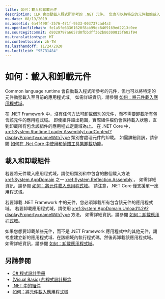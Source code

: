 ```yaml
---
title: 如何：載入和卸載元件
description: CLR 會自動載入程式所參考的 .NET 元件。 您也可以將特定的元件動態載入至目前的應用程式域。
ms.date: 08/19/2019
ms.assetid: 6a4f490f-3576-471f-9533-003737cad4a3
ms.openlocfilehash: fe1a5fe63361620f8ab99ec8469169ed2213c0ee
ms.sourcegitcommit: d8020797a6657d0fbbdff362b80300815f682f94
ms.translationtype: MT
ms.contentlocale: zh-TW
ms.lasthandoff: 11/24/2020
ms.locfileid: "95731484"
---
```

# <a name="how-to-load-and-unload-assemblies"></a>如何：載入和卸載元件

Common language runtime 會自動載入程式所參考的元件，但也可以將特定的元件動態載入至目前的應用程式域。 如需詳細資訊，請參閱 [如何：將元件載入應用程式域](../../framework/app-domains/how-to-load-assemblies-into-an-application-domain.md)。

在 .NET Framework 中，沒有任何方法可卸載個別的元件，而不需要卸載所有包含該元件的應用程式域。 即使組件超出範圍，實際組件檔仍會保持載入狀態，直到卸載所有包含該組件的應用程式定義域為止。 在 .NET Core 中， <xref:System.Runtime.Loader.AssemblyLoadContext?displayProperty=nameWithType> 類別會處理元件的卸載。 如需詳細資訊，請參閱 [如何在 .Net Core 中使用和偵錯工具集卸載功能](unloadability.md)。

## <a name="load-and-unload-assemblies"></a>載入和卸載組件

若要將元件載入應用程式域，請使用類別和中包含的數個載入方法 <xref:System.AppDomain> 之一 <xref:System.Reflection.Assembly> 。 如需詳細資訊，請參閱 [如何：將元件載入應用程式域](../../framework/app-domains/how-to-load-assemblies-into-an-application-domain.md)。 請注意，.NET Core 僅支援單一應用程式域。

若要卸載 .NET Framework 中的元件，您必須卸載所有包含該元件的應用程式域。 若要卸載應用程式域，請使用 <xref:System.AppDomain.Unload%2A?displayProperty=nameWithType> 方法。 如需詳細資訊，請參閱 [如何：卸載應用程式域](../../framework/app-domains/how-to-unload-an-application-domain.md)。

如果您想要卸載某些元件，而不是 .NET Framework 應用程式中的其他元件，請考慮建立新的應用程式域、在該網域內執行程式碼，然後再卸載該應用程式域。 如需詳細資訊，請參閱 [如何：卸載應用程式域](../../framework/app-domains/how-to-unload-an-application-domain.md)。  

## <a name="see-also"></a>另請參閱

- [C# 程式設計手冊](../../csharp/programming-guide/index.md)
- [ (Visual Basic) 的程式設計概念 ](../../visual-basic/programming-guide/concepts/index.md)
- [.NET 中的組件](index.md)
- [如何：將元件載入應用程式域](../../framework/app-domains/how-to-load-assemblies-into-an-application-domain.md)
